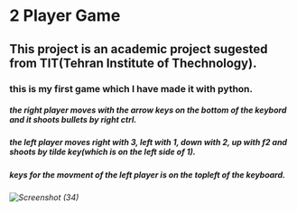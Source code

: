 # 2 Player Game
## This project is an academic project sugested from TIT(Tehran Institute of Thechnology).
### this is my first game which I have made it with python.


##### the right player moves with the arrow keys on the bottom of the keybord and it shoots bullets by right ctrl.
##### the left player moves right with 3, left with 1, down with 2, up with f2 and shoots by tilde key(which is on the left side of 1).
##### keys for the movment of the left player is on the topleft of the keyboard.

###### ![Screenshot (34)](https://user-images.githubusercontent.com/95845593/223932337-5f24f668-cb02-4272-9d50-e1530e9996a5.png)
